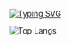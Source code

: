 [![Typing SVG](https://readme-typing-svg.demolab.com?font=Nanum+Pen+Script&pause=1000&width=435&lines=%EA%B7%80%EC%97%BD%EA%B3%A0+%EC%82%AC%EB%82%98%EC%9A%B4+%EC%82%AC%EC%9E%90+%ED%95%9C%EB%A7%88%EB%A6%AC)](https://git.io/typing-svg)

![Top Langs](https://github-readme-stats.vercel.app/api/top-langs/?username=iyeojae&layout=compact)

